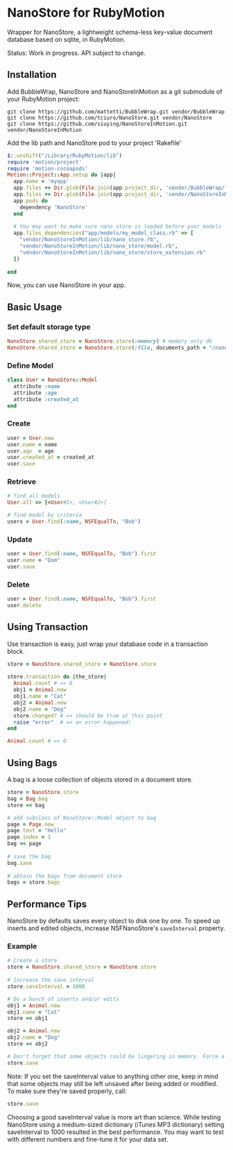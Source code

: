 # NanoStore for RubyMotion

Wrapper for NanoStore, a lightweight schema-less key-value document database based on sqlite, in RubyMotion.

Status: Work in progress. API subject to change.

## Installation

Add BubbleWrap, NanoStore and NanoStoreInMotion as a git submodule of your RubyMotion project:

    git clone https://github.com/mattetti/BubbleWrap.git vendor/BubbleWrap
    git clone https://github.com/tciuro/NanoStore.git vendor/NanoStore
    git clone https://github.com/siuying/NanoStoreInMotion.git vendor/NanoStoreInMotion

Add the lib path and NanoStore pod to your project 'Rakefile'

```ruby
$:.unshift("/Library/RubyMotion/lib")
require 'motion/project'
require 'motion-cocoapods'
Motion::Project::App.setup do |app|
  app.name = 'myapp'
  app.files += Dir.glob(File.join(app.project_dir, 'vendor/BubbleWrap/lib/**/*.rb'))
  app.files += Dir.glob(File.join(app.project_dir, 'vendor/NanoStoreInMotion/lib/**/*.rb'))
  app.pods do
    dependency 'NanoStore'
  end
  
  # You may want to make sure nano store is loaded before your models
  app.files_dependencies("app/models/my_model_class.rb" => [
    "vendor/NanoStoreInMotion/lib/nano_store.rb",
    "vendor/NanoStoreInMotion/lib/nano_store/model.rb",
    "vendor/NanoStoreInMotion/lib/nano_store/store_extension.rb"
  ])
  
end
```

Now, you can use NanoStore in your app.

## Basic Usage

### Set default storage type

````ruby
NanoStore.shared_store = NanoStore.store(:memory) # memory only db
NanoStore.shared_store = NanoStore.store(:file, documents_path + "/nano.db") # persist the data
````

### Define Model

````ruby
class User < NanoStore::Model
  attribute :name
  attribute :age
  attribute :created_at
end
````

### Create

````ruby
user = User.new
user.name = name
user.age  = age
user.created_at = created_at
user.save
````

### Retrieve

````ruby
# find all models
User.all => [<User#1>, <User#2>]

# find model by criteria
users = User.find(:name, NSFEqualTo, "Bob")
````

### Update

````ruby
user = User.find(:name, NSFEqualTo, "Bob").first
user.name = "Dom"
user.save
````

### Delete

````ruby
user = User.find(:name, NSFEqualTo, "Bob").first
user.delete
````

## Using Transaction

Use transaction is easy, just wrap your database code in a transaction block.

```ruby
store = NanoStore.shared_store = NanoStore.store
      
store.transaction do |the_store|
  Animal.count # => 0
  obj1 = Animal.new
  obj1.name = "Cat"
  obj2 = Animal.new
  obj2.name = "Dog"
  store.changed? # => should be true at this point
  raise "error"  # => an error happened!
end

Animal.count # => 0
```

## Using Bags

A bag is a loose collection of objects stored in a document store.

```ruby
store = NanoStore.store
bag = Bag.bag
store << bag

# add subclass of NanoStore::Model object to bag
page = Page.new
page.text = "Hello"
page.index = 1
bag << page 
    
# save the bag
bag.save
  
# obtain the bags from document store
bags = store.bags
```

## Performance Tips

NanoStore by defaults saves every object to disk one by one. To speed up inserts and edited objects, increase NSFNanoStore's ```saveInterval``` property.

### Example

```ruby
# Create a store
store = NanoStore.shared_store = NanoStore.store
    
# Increase the save interval
store.saveInterval = 1000

# Do a bunch of inserts and/or edits
obj1 = Animal.new
obj1.name = "Cat"
store << obj1

obj2 = Animal.new
obj2.name = "Dog"
store << obj2

# Don't forget that some objects could be lingering in memory. Force a save.
store.save
```

Note: If you set the saveInterval value to anything other one, keep in mind that some objects may still be left unsaved after being added or modified. To make sure they're saved properly, call:

```ruby
store.save
```

Choosing a good saveInterval value is more art than science. While testing NanoStore using a medium-sized dictionary (iTunes MP3 dictionary) setting saveInterval to 1000 resulted in the best performance. You may want to test with different numbers and fine-tune it for your data set.

